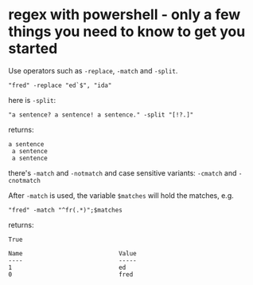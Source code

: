 # regex with powershell - only a few things you need to know to get you started


Use operators such as `-replace`, `-match` and `-split`.

	"fred" -replace "ed`$", "ida"

here is `-split`:

	"a sentence? a sentence! a sentence." -split "[!?.]"

returns:

	a sentence
	 a sentence
	 a sentence


there's `-match` and `-notmatch` and case sensitive variants: `-cmatch` and `-cnotmatch`



After `-match` is used, the variable `$matches` will hold the matches, e.g.

	"fred" -match "^fr(.*)";$matches

returns:

	True

	Name                           Value
	----                           -----
	1                              ed
	0                              fred






